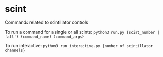# scint
Commands related to scintillator controls

To run a command for a single or all scints:
```python3 run.py {scint_number | 'all'} {command_name} {command_args}```

To run interactive:
```python3 run_interactive.py {number of scintillator channels}```
